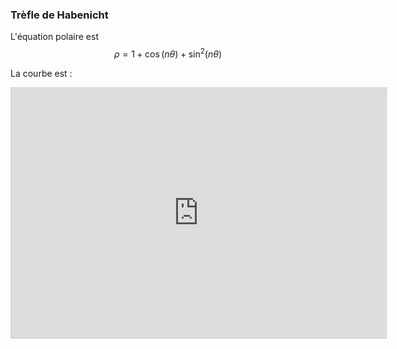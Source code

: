 ### Trèfle de Habenicht

L'équation polaire est 
$$\rho = 1 +\cos\left(n\theta\right) + \sin^2\left(n\theta\right)$$

La courbe est : 

<iframe src="https://www.desmos.com/calculator/g8iyyrakaz"
        width="600"
        height="400"
        style="border: 1px solid #ccc;"
        frameborder="0"></iframe>

